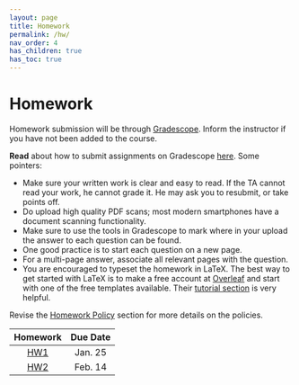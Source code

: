 ```yaml
---
layout: page
title: Homework
permalink: /hw/
nav_order: 4
has_children: true
has_toc: true
---
```

# Homework
Homework submission will be through [Gradescope](https://www.gradescope.com/courses/965040). Inform the instructor if you have not been added to the course.

**Read** about how to submit assignments on Gradescope [here](https://help.gradescope.com/article/ccbpppziu9-student-submit-work#variable_length_submissions). Some pointers:
* Make sure your written work is clear and easy to read. If the TA cannot read your work, he cannot grade it. He may ask you to resubmit, or take points off.
* Do upload high quality PDF scans; most modern smartphones have a document scanning functionality.
* Make sure to use the tools in Gradescope to mark where in your upload the answer to each question can be found.
* One good practice is to start each question on a new page.
* For a multi-page answer, associate all relevant pages with the question.
* You are encouraged to typeset the homework in LaTeX. The best way to get started with LaTeX is to make a free account at [Overleaf](https://www.overleaf.com) and start with one of the free templates available. Their [tutorial section](https://www.overleaf.com/learn/latex/Tutorials) is very helpful.

Revise the [Homework Policy]({{site.baseurl}}/hwpolicy/) section for more details on the policies.

| Homework | Due Date|
|:---------:|:---------:|
| [HW1](https://kfupmedusa.sharepoint.com/:f:/r/sites/Section_242121295/Class%20Materials/Assignments/HW1?csf=1&web=1&e=JgECsT)  |  Jan. 25|
| [HW2](https://kfupmedusa.sharepoint.com/:f:/r/sites/Section_242121295/Class%20Materials/Assignments/HW2?csf=1&web=1&e=AJd01K) | Feb. 14|

